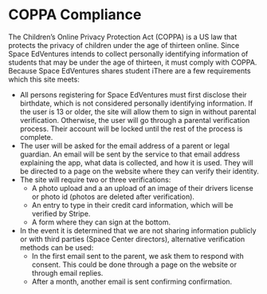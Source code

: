 # COPPA Compliance

The Children’s Online Privacy Protection Act (COPPA) is a US law that protects the privacy of children under the age of thirteen online. Since Space EdVentures intends to collect personally identifying information of students that may be under the age of thirteen, it must comply with COPPA. Because Space EdVentures shares student iThere are a few requirements which this site meets:

- All persons registering for Space EdVentures must first disclose their birthdate, which is not considered personally identifying information. If the user is 13 or older, the site will allow them to sign in without parental verification. Otherwise, the user will go through a parental verification process. Their account will be locked until the rest of the process is complete.
- The user will be asked for the email address of a parent or legal guardian. An email will be sent by the service to that email address explaining the app, what data is collected, and how it is used. They will be directed to a page on the website where they can verify their identity.
- The site will require two or three verifications:
  - A photo upload and a an upload of an image of their drivers license or photo id (photos are deleted after verification).
  - An entry to type in their credit card information, which will be verified by Stripe.
  - A form where they can sign at the bottom.
- In the event it is determined that we are not sharing information publicly or with third parties (Space Center directors), alternative verification methods can be used:
  - In the first email sent to the parent, we ask them to respond with consent. This could be done through a page on the website or through email replies.
  - After a month, another email is sent confirming confirmation.
